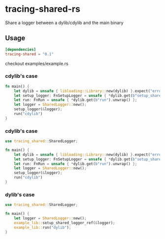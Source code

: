 # tracing-shared-rs

Share a logger between a dylib/cdylib and the main binary

## Usage

```toml
[dependencies]
tracing-shared = "0.1"

```

checkout examples/example.rs

### cdylib's case

```rust
fn main() {
    let dylib = unsafe { libloading::Library::new(dylib) }.expect("error loading dylib");
    let setup_logger: FnSetupLogger = unsafe { *dylib.get(b"setup_shared_logger_ref").unwrap() };
    let run: FnRun = unsafe { *dylib.get(b"run").unwrap() };
    let logger = SharedLogger::new();
    setup_logger(&logger);
    run("cdylib")
}
```

### cdylib's case

```rust
use tracing_shared::SharedLogger;

fn main() {
    let dylib = unsafe { libloading::Library::new(dylib) }.expect("error loading dylib");
    let setup_logger: FnSetupLogger = unsafe { *dylib.get(b"setup_shared_logger_ref").unwrap() };
    let run: FnRun = unsafe { *dylib.get(b"run").unwrap() };
    let logger = SharedLogger::new();
    setup_logger(&logger);
    run("cdylib")
}
```

### dylib's case

```rust
use tracing_shared::SharedLogger;

fn main() {
    let logger = SharedLogger::new();
    example_lib::setup_shared_logger_ref(&logger);
    example_lib::run("dylib");
}
```